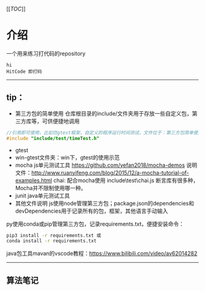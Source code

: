 [[_TOC_]]

# 介绍
一个用来练习打代码的repository
```
hi
HitCode 即打码
```
***
## tip：
- 第三方包的简单使用
 仓库根目录的include/文件夹用于存放一些自定义包，第三方库等，可供便捷地调用
```c++
//引用即可使用，比如仿gtest框架，自定义的程序运行时间测试，文件位于：第三方包简单使用/timeTest.cpp，代码如下：
#include "include/test/timeTest.h"
```
- gtest
- win-gtest文件夹：win下，gtest的使用示范
- mocha
js单元测试工具
https://github.com/yefan2018/mocha-demos
说明文件：http://www.ruanyifeng.com/blog/2015/12/a-mocha-tutorial-of-examples.html
 chai:
 配合mocha使用
include\test\chai.js
断言库有很多种，Mocha并不限制使用哪一种。
- junit
java单元测试工具
- 其他文件说明
 js使用node管理第三方包；package.json的dependencies和devDependencies用于记录所有的包，框架，其他语言手动输入
 
 py使用conda或pip管理第三方包，记录requirements.txt，便捷安装命令：
```bash
pip3 install -r requirements.txt 或 
conda install -r requirements.txt
```

 java包工具mavan的vscode教程：https://www.bilibili.com/video/av62014282
 
***
## 算法笔记





